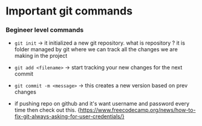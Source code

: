 # Important git commands

### Begineer level commands

- `git init` -> it initialized a new git repository. what is repository ?
  it is folder managed by git where we can track all the changes we are making
  in the project

- `git add <filename>` -> start tracking your new changes for the next commit
- `git commit -m <message>` -> this creates a new version based on prev changes

- if pushing repo on github and it's want username and password every time then check out this.
  {https://www.freecodecamp.org/news/how-to-fix-git-always-asking-for-user-credentials/}
